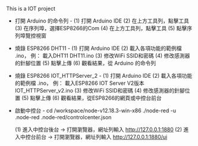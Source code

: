 This is a IOT project

- 打開 Arduino 的命令列 -
    (1) 打開 Arduino IDE
	(2) 在上方工具列，點擊工具
	(3) 在序列埠，選擇ESP8266的Com
	(4) 在上方工具列，點擊工具
	(5) 點擊序列埠覽控視窗

- 燒錄 ESP8266 DHT11 -
    (1) 打開 Arduino IDE
	(2) 載入各項功能的範例檔 .ino， 例： 載入DHT11 DHT11.ino
	(3) 修改WiFi SSID和密碼
	(4) 修改感測器的針腳位置
	(5) 點擊上傳
	(6) 觀看結果，從 Arduino 的命令列

- 燒錄 ESP8266 IOT_HTTPServer_2 -
    (1) 打開 Arduino IDE
	(2) 載入各項功能的範例檔 .ino， 例： 載入ESP8266 IOT Server V2版本 IOT_HTTPServer_v2.ino
	(3) 修改WiFi SSID和密碼
	(4) 修改感測器的針腳位置
	(5) 點擊上傳
	(6) 觀看結果，從ESP8266的網頁或中控台前台

- 啟動中控台 -
	cd /workspace/node-v12.18.3-win-x86
	./node-red -u .node-red .node-red/controlcenter.json
	
	(1) 進入中控台後台 -> 打開瀏覽器，網址列輸入 http://127.0.0.1:1880
    (2) 進入中控台前台 -> 打開瀏覽器，網址列輸入 http://127.0.0.1:1880/ui

